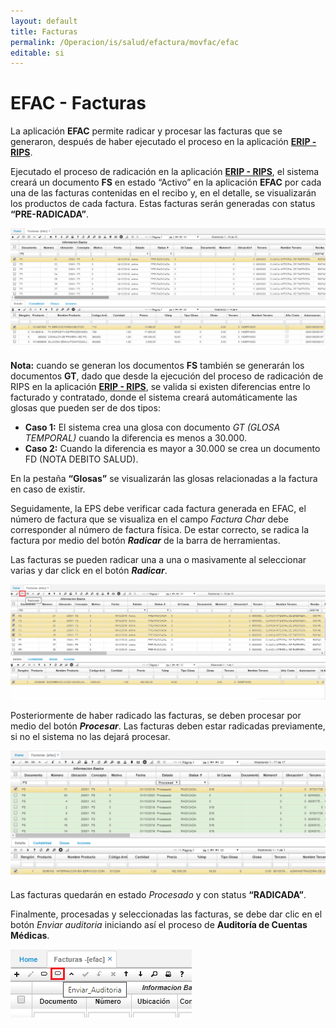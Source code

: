 ```yaml
---
layout: default
title: Facturas
permalink: /Operacion/is/salud/efactura/movfac/efac
editable: si
---
```


# EFAC - Facturas  

La aplicación **EFAC** permite radicar y procesar las facturas que se generaron, después de haber ejecutado el proceso en la aplicación [**ERIP - RIPS**](http://docs.oasiscom.com/Operacion/is/salud/efactura/profac/erip).  


Ejecutado el proceso de radicación en la aplicación [**ERIP - RIPS**](http://docs.oasiscom.com/Operacion/is/salud/efactura/profac/erip), el sistema creará un documento **FS** en estado “Activo” en la aplicación **EFAC** por cada una de las facturas contenidas en el recibo y, en el detalle, se visualizarán los productos de cada factura. Estas facturas serán generadas con status **“PRE-RADICADA”**.  

![](efac.png)


**Nota:** cuando se generan los documentos **FS** también se generarán los documentos **GT**, dado que desde la ejecución del proceso de radicación de RIPS en la aplicación [**ERIP - RIPS**](http://docs.oasiscom.com/Operacion/is/salud/efactura/profac/erip), se valida si existen diferencias entre lo facturado y contratado, donde el sistema creará automáticamente las glosas que pueden ser de dos tipos:

* **Caso 1:** El sistema crea una glosa con documento _GT (GLOSA TEMPORAL)_ cuando la diferencia es menos a 30.000.  
* **Caso 2:** Cuando la diferencia es mayor a 30.000 se crea un documento FD (NOTA DEBITO SALUD).  

En la pestaña **“Glosas”** se visualizarán las glosas relacionadas a la factura en caso de existir.  

Seguidamente, la EPS debe verificar cada factura generada en EFAC, el número de factura que se visualiza en el campo _Factura Char_ debe corresponder al número de factura física. De estar correcto, se radica la factura por medio del botón **_Radicar_** de la barra de herramientas.  

Las facturas se pueden radicar una a una o masivamente al seleccionar varias y dar click en el botón **_Radicar_**.  

![](efac1.png)

Posteriormente de haber radicado las facturas, se deben procesar por medio del botón **_Procesar_**. Las facturas deben estar radicadas previamente, si no el sistema no las dejará procesar.  

![](efac2.png)

Las facturas quedarán en estado _Procesado_ y con status **“RADICADA”**.  

Finalmente, procesadas y seleccionadas las facturas, se debe dar clic en el botón _Enviar auditoria_ iniciando así el proceso de **Auditoría de Cuentas Médicas**.  

![](efac3.png)